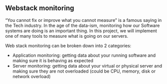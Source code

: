 ## Webstack monitoring
“You cannot fix or improve what you cannot measure” is a famous saying in the Tech industry. In the age of the data-ism, monitoring how our Software systems are doing is an important thing. In this project, we will implement one of many tools to measure what is going on our servers.

Web stack monitoring can be broken down into 2 categories:
+ Application monitoring: getting data about your running software and making sure it is behaving as expected
+ Server monitoring: getting data about your virtual or physical server and making sure they are not overloaded (could be CPU, memory, disk or network overload)
